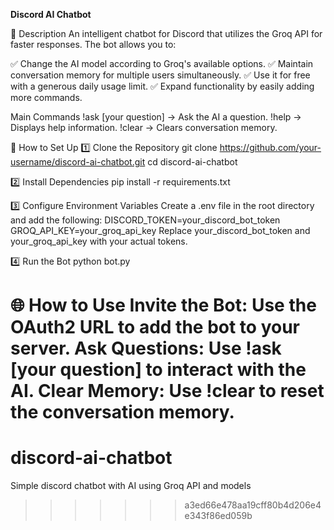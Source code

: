 **Discord AI Chatbot**

🤖 Description
An intelligent chatbot for Discord that utilizes the Groq API for faster responses. The bot allows you to:

✅ Change the AI model according to Groq's available options.
✅ Maintain conversation memory for multiple users simultaneously.
✅ Use it for free with a generous daily usage limit.
✅ Expand functionality by easily adding more commands.

Main Commands
!ask [your question] → Ask the AI a question.
!help → Displays help information.
!clear → Clears conversation memory.


🚀 How to Set Up
1️⃣ Clone the Repository
git clone https://github.com/your-username/discord-ai-chatbot.git
cd discord-ai-chatbot

2️⃣ Install Dependencies
pip install -r requirements.txt

3️⃣ Configure Environment Variables
Create a .env file in the root directory and add the following:
DISCORD_TOKEN=your_discord_bot_token
GROQ_API_KEY=your_groq_api_key
Replace your_discord_bot_token and your_groq_api_key with your actual tokens.

4️⃣ Run the Bot
python bot.py

🌐 How to Use
Invite the Bot: Use the OAuth2 URL to add the bot to your server.
Ask Questions: Use !ask [your question] to interact with the AI.
Clear Memory: Use !clear to reset the conversation memory.
=======
# discord-ai-chatbot
Simple discord chatbot with AI using Groq API and models
>>>>>>> a3ed66e478aa19cff80b4d206e4e343f86ed059b
